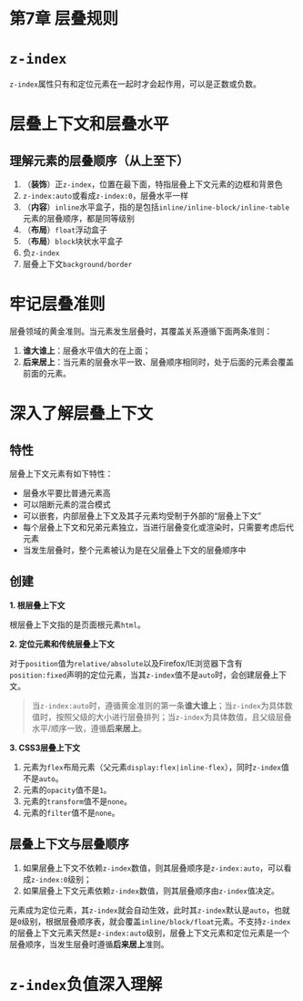 ﻿# 第7章 层叠规则 #

# `z-index` #

`z-index`属性只有和定位元素在一起时才会起作用，可以是正数或负数。

# 层叠上下文和层叠水平 #

## 理解元素的层叠顺序（从上至下） ##

1. （**装饰**）正`z-index`，位置在最下面，特指层叠上下文元素的边框和背景色
2. `z-index:auto`或看成`z-index:0`，层叠水平一样
3. （**内容**）`inline`水平盒子，指的是包括`inline/inline-block/inline-table`元素的层叠顺序，都是同等级别
4. （**布局**）`float`浮动盒子
5. （**布局**）`block`块状水平盒子
6. 负`z-index`
7. 层叠上下文`background/border`

# 牢记层叠准则 #

层叠领域的黄金准则。当元素发生层叠时，其覆盖关系遵循下面两条准则：

1. **谁大谁上**：层叠水平值大的在上面；
2. **后来居上**：当元素的层叠水平一致、层叠顺序相同时，处于后面的元素会覆盖前面的元素。

# 深入了解层叠上下文 #

## 特性 ##

层叠上下文元素有如下特性：

- 层叠水平要比普通元素高
- 可以阻断元素的混合模式
- 可以嵌套，内部层叠上下文及其子元素均受制于外部的“层叠上下文”
- 每个层叠上下文和兄弟元素独立，当进行层叠变化或渲染时，只需要考虑后代元素
- 当发生层叠时，整个元素被认为是在父层叠上下文的层叠顺序中

## 创建 ##

**1. 根层叠上下文**

根层叠上下文指的是页面根元素`html`。

**2. 定位元素和传统层叠上下文**

对于`position`值为`relative/absolute`以及Firefox/IE浏览器下含有`position:fixed`声明的定位元素，当其`z-index`值不是`auto`时，会创建层叠上下文。

> 当`z-index:auto`时，遵循黄金准则的第一条**谁大谁上**；当`z-index`为具体数值时，按照父级的大小进行层叠排列；当`z-index`为具体数值，且父级层叠水平/顺序一致，遵循**后来居上**。

**3. CSS3层叠上下文**

1. 元素为`flex`布局元素（父元素`display:flex|inline-flex`），同时`z-index`值不是`auto`。
2. 元素的`opacity`值不是`1`。
3. 元素的`transform`值不是`none`。
4. 元素的`filter`值不是`none`。

## 层叠上下文与层叠顺序 ##

1. 如果层叠上下文不依赖`z-index`数值，则其层叠顺序是`z-index:auto`，可以看成`z-index:0`级别；
2. 如果层叠上下文元素依赖`z-index`数值，则其层叠顺序由`z-index`值决定。

元素成为定位元素，其`z-index`就会自动生效，此时其`z-index`默认是`auto`，也就是`0`级别，根据层叠顺序表，就会覆盖`inline/block/float`元素。不支持`z-index`的层叠上下文元素天然是`z-index:auto`级别，层叠上下文元素和定位元素是一个层叠顺序，当发生层叠时遵循**后来居上**准则。

# `z-index`负值深入理解 #

